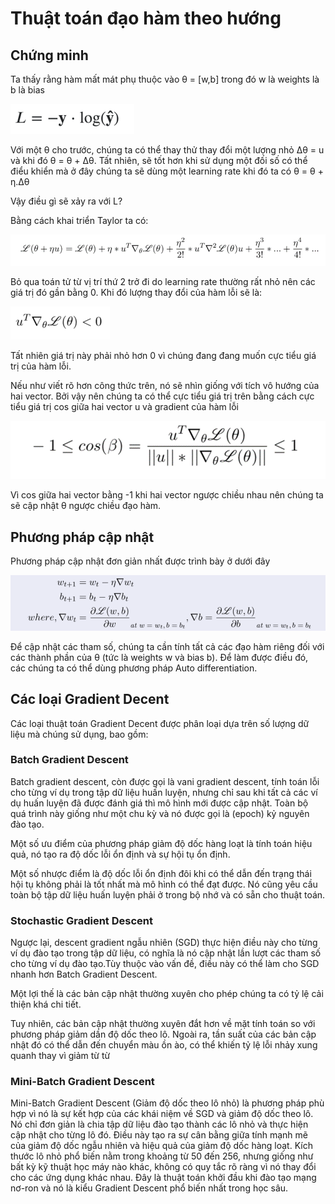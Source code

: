 # Thuật toán đạo hàm theo hướng

## Chứng minh

Ta thấy rằng hàm mất mát phụ thuộc vào θ = [w,b] trong đó w là weights là b là bias

![Pic](./images/Picture1.png)

Với một θ cho trước, chúng ta có thể thay thử thay đổi một lượng nhỏ Δθ = u và khi đó θ  = θ  + Δθ. Tất nhiên, sẽ tốt hơn khi sử dụng một đối số có thể điểu khiển mà ở đây chúng ta sẽ dùng một learning rate khi đó ta có θ = θ + η.Δθ

Vậy điều gì sẽ xảy ra với L?

Bằng cách khai triển Taylor ta có:

![Pic](./images/Picture2.png)

Bỏ qua toán tử từ vị trí thứ 2 trở đi do learning rate thường rất nhỏ nên các giá trị đó gần bằng 0. Khi đó lượng thay đổi của hàm lỗi sẽ là:

![Pic](./images/Picture3.png)

Tất nhiên giá trị này phải nhỏ hơn 0 vì chúng đang đang muốn cực tiểu giá trị của hàm lỗi.

Nếu như viết rõ hơn công thức trên, nó sẽ nhìn giống với tích vô hướng của hai vector. Bởi vậy nên chúng ta có thể cực tiểu giá trị trên bằng cách cực tiểu giá trị cos giữa hai vector u và gradient của hàm lỗi

![Pic](./images/Picture4.png)

Vì cos giữa hai vector bằng -1 khi hai vector ngược chiều nhau nên chúng ta sẽ cập nhật θ ngược chiều đạo hàm.

## Phương pháp cập nhật

Phương pháp cập nhật đơn giản nhất được trình bày ở dưới đây

![Pic](./images/Picture5.png)

Để cập nhật các tham số, chúng ta cần tính tất cả các đạo hàm riêng đối với các thành phần của θ
(tức là weights w và bias ​​b). Để làm được điều đó, các chúng ta có thể dùng phương pháp Auto differentiation.

## Các loại Gradient Decent

Các loại thuật toán Gradient Decent được phân loại dựa trên số lượng dữ liệu mà chúng sử dụng, bao gồm:

### Batch Gradient Descent

Batch gradient descent, còn được gọi là vani gradient descent, tính toán lỗi cho từng ví dụ trong tập dữ liệu huấn luyện, nhưng chỉ sau khi tất cả các ví dụ huấn luyện đã được đánh giá thì mô hình mới được cập nhật. Toàn bộ quá trình này giống như một chu kỳ và nó được gọi là (epoch) kỷ nguyên đào tạo.

Một số ưu điểm của phương pháp giảm độ dốc hàng loạt là tính toán hiệu quả, nó tạo ra độ dốc lỗi ổn định và sự hội tụ ổn định.

Một số nhược điểm là độ dốc lỗi ổn định đôi khi có thể dẫn đến trạng thái hội tụ không phải là tốt nhất mà mô hình có thể đạt được. Nó cũng yêu cầu toàn bộ tập dữ liệu huấn luyện phải ở trong bộ nhớ và có sẵn cho thuật toán.

### Stochastic Gradient Descent

Ngược lại, descent gradient ngẫu nhiên (SGD) thực hiện điều này cho từng ví dụ đào tạo trong tập dữ liệu, có nghĩa là nó cập nhật lần lượt các tham số cho từng ví dụ đào tạo.Tùy thuộc vào vấn đề, điều này có thể làm cho SGD nhanh hơn Batch Gradient Descent.

Một lợi thế là các bản cập nhật thường xuyên cho phép chúng ta có tỷ lệ cải thiện khá chi tiết.

Tuy nhiên, các bản cập nhật thường xuyên đắt hơn về mặt tính toán so với phương pháp giảm dần độ dốc theo lô. Ngoài ra, tần suất của các bản cập nhật đó có thể dẫn đến chuyển màu ồn ào, có thể khiến tỷ lệ lỗi nhảy xung quanh thay vì giảm từ từ

### Mini-Batch Gradient Descent

Mini-Batch Gradient Descent (Giảm độ dốc theo lô nhỏ) là phương pháp phù hợp vì nó là sự kết hợp của các khái niệm về SGD và giảm độ dốc theo lô. Nó chỉ đơn giản là chia tập dữ liệu đào tạo thành các lô nhỏ và thực hiện cập nhật cho từng lô đó. Điều này tạo ra sự cân bằng giữa tính mạnh mẽ của giảm độ dốc ngẫu nhiên và hiệu quả của giảm độ dốc hàng loạt. Kích thước lô nhỏ phổ biến nằm trong khoảng từ 50 đến 256, nhưng giống như bất kỳ kỹ thuật học máy nào khác, không có quy tắc rõ ràng vì nó thay đổi cho các ứng dụng khác nhau. Đây là thuật toán khởi đầu khi đào tạo mạng nơ-ron và nó là kiểu Gradient Descent phổ biến nhất trong học sâu.
